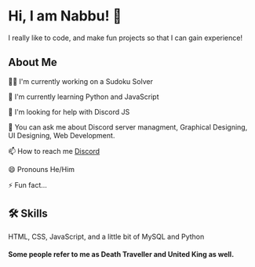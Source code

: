 # Hi, I am Nabbu! 👋

I really like to code, and make fun projects so that I can gain experience!
## About Me
👩‍💻 I'm currently working on a Sudoku Solver

🧠 I'm currently learning Python and JavaScript

🤔 I'm looking for help with Discord JS

💬 You can ask me about Discord server managment, Graphical Designing, UI Designing, Web Development.

📫 How to reach me [Discord](https://discordapp.com/users/871603382647943279)

😄 Pronouns He/Him

⚡️ Fun fact...


## 🛠 Skills
HTML, CSS, JavaScript, and a little bit of MySQL and Python
#### Some people refer to me as Death Traveller and United King as well.
